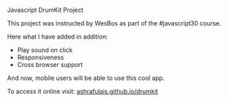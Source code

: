 Javascript DrumKit Project

This project was instructed by WesBos as part of the #javascript30 course.

Here what I have added in addition:

<ul>
  <li>Play sound on click</li>
  <li>Responsiveness</li>
  <li>Cross browser support</li>
</ul>

And now, mobile users will be able to use this cool app.

To access it online visit: <a href="https://ashrafulais.github.io/drumkit">ashrafulais.github.io/drumkit</a>

